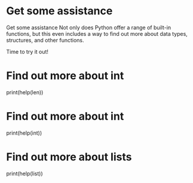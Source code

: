 # Get some assistance

Get some assistance
Not only does Python offer a range of built-in functions, but this even includes a way to find out more about data types, structures, and other functions.

Time to try it out!

# Find out more about int
print(help(len))

# Find out more about int
print(help(int))

# Find out more about lists
print(help(list))